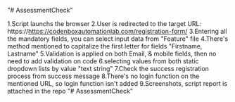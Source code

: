 "# AssessmentCheck" 

1.Script launchs the browser
2.User is redirected to the target URL: https://https://codenboxautomationlab.com/registration-form/
3.Entering all the mandatory fields, you can select input data from "Feature" file
4.There's method mentioned to capitalize the first letter for fields "Firstname, Lastname"
5.Validation is applied on both Email, & mobile fields, then no need to add validation on code
6.selecting values from both static dropdown lists by value "text string"
7.Check the success registration process from success message 
8.There's no login function on the mentioned URL, so login function isn't added
9.Screenshots, script report is attached in the repo 
"# AssessmentCheck" 